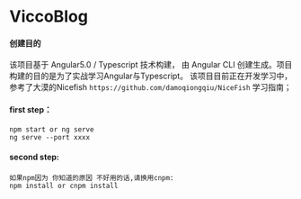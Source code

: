 # ViccoBlog

#### 创建目的
该项目基于 Angular5.0 / Typescript 技术构建， 由 Angular CLI 创建生成。项目构建的目的是为了实战学习Angular与Typescript。
该项目目前正在开发学习中，参考了大漠的Nicefish `https://github.com/damoqiongqiu/NiceFish` 学习指南；

#### first step：
```
npm start or ng serve
ng serve --port xxxx
```
#### second step:
```
如果npm因为 你知道的原因 不好用的话,请换用cnpm:
npm install or cnpm install
```